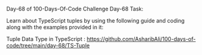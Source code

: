Day-68 of 100-Days-Of-Code Challenge Day-68 Task:

Learn about TypeScript tuples by using the following guide and coding along with the examples provided in it:

Tuple Data Type in TypeScript : https://github.com/AsharibAli/100-days-of-code/tree/main/day-68/TS-Tuple